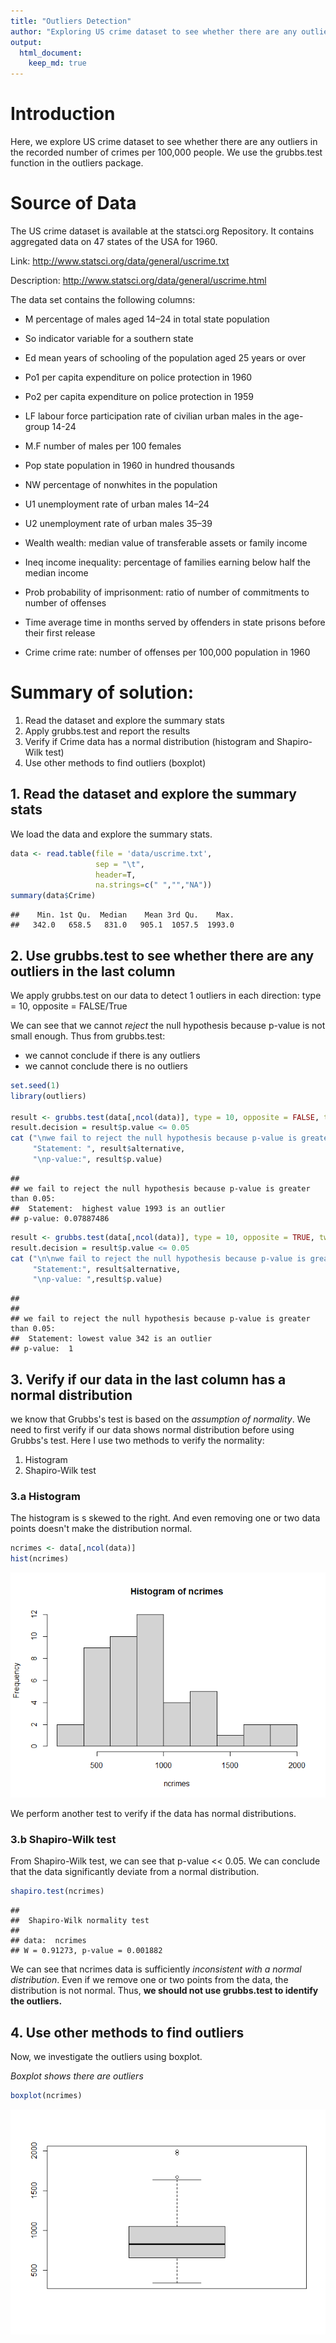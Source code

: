 ```yaml
---
title: "Outliers Detection"
author: "Exploring US crime dataset to see whether there are any outliers"
output: 
  html_document:
    keep_md: true
---
```




# Introduction

Here, we explore US crime dataset to see whether there are any outliers in the recorded number of crimes per 100,000 people. We use the grubbs.test function in the outliers package. 


# Source of Data

The US crime dataset is available at the statsci.org Repository. It contains aggregated data on 47 states of the USA for 1960. 

Link: http://www.statsci.org/data/general/uscrime.txt

Description: http://www.statsci.org/data/general/uscrime.html

The data set contains the following columns:

+ M   		percentage of males aged 14–24 in total state population

+ So		  indicator variable for a southern state

+ Ed  		mean years of schooling of the population aged 25 years or over

+ Po1 		per capita expenditure on police protection in 1960

+ Po2 		per capita expenditure on police protection in 1959

+ LF		  labour force participation rate of civilian urban males in the age-group 14-24

+ M.F		  number of males per 100 females

+ Pop		  state population in 1960 in hundred thousands

+ NW		  percentage of nonwhites in the population

+ U1		  unemployment rate of urban males 14–24

+ U2		  unemployment rate of urban males 35–39

+ Wealth	wealth: median value of transferable assets or family income

+ Ineq		income inequality: percentage of families earning below half the median income

+ Prob		probability of imprisonment: ratio of number of commitments to number of offenses

+ Time		average time in months served by offenders in state prisons before their first release

+ Crime		crime rate: number of offenses per 100,000 population in 1960






# Summary of solution:

1. Read the dataset and explore the summary stats
2. Apply grubbs.test and report the results
3. Verify if Crime data has a normal distribution (histogram and Shapiro-Wilk test)
4. Use other methods to find outliers (boxplot)


## 1. Read the dataset and explore the summary stats

We load the data and explore the summary stats.


```r
data <- read.table(file = 'data/uscrime.txt',
                   sep = "\t",
                   header=T,
                   na.strings=c(" ","","NA"))
summary(data$Crime)
```

```
##    Min. 1st Qu.  Median    Mean 3rd Qu.    Max. 
##   342.0   658.5   831.0   905.1  1057.5  1993.0
```

## 2. Use grubbs.test to see whether there are any outliers in the last column

We apply grubbs.test on our data to detect 1 outliers in each direction:
type = 10, opposite = FALSE/True

We can see that we cannot *reject* the null hypothesis because p-value is not small enough. Thus from grubbs.test:

* we cannot conclude if there is any outliers
* we cannot conclude there is no outliers


```r
set.seed(1)
library(outliers)

result <- grubbs.test(data[,ncol(data)], type = 10, opposite = FALSE, two.sided = FALSE)
result.decision = result$p.value <= 0.05
cat ("\nwe fail to reject the null hypothesis because p-value is greater than 0.05:\n",
     "Statement: ", result$alternative, 
     "\np-value:", result$p.value)
```

```
## 
## we fail to reject the null hypothesis because p-value is greater than 0.05:
##  Statement:  highest value 1993 is an outlier 
## p-value: 0.07887486
```

```r
result <- grubbs.test(data[,ncol(data)], type = 10, opposite = TRUE, two.sided = FALSE)
result.decision = result$p.value <= 0.05
cat ("\n\nwe fail to reject the null hypothesis because p-value is greater than 0.05:\n",
     "Statement:", result$alternative, 
     "\np-value: ",result$p.value)
```

```
## 
## 
## we fail to reject the null hypothesis because p-value is greater than 0.05:
##  Statement: lowest value 342 is an outlier 
## p-value:  1
```


## 3. Verify if our data in the last column has a normal distribution

we know that Grubbs's test is based on the *assumption of normality*. We need to first verify if our data shows normal distribution before using Grubbs's test. Here I use two methods to verify the normality:

1. Histogram
2. Shapiro-Wilk test

### 3.a Histogram

The histogram is s skewed to the right. And even removing one or two data points doesn't make the distribution normal.


```r
ncrimes <- data[,ncol(data)]
hist(ncrimes)
```

![](OutliersDetection_files/figure-html/unnamed-chunk-3-1.png)<!-- -->

We perform another test to verify if the data has normal distributions.

### 3.b Shapiro-Wilk test

From Shapiro-Wilk test, we can see that p-value << 0.05. We can conclude that the data significantly deviate from a normal distribution.


```r
shapiro.test(ncrimes)
```

```
## 
## 	Shapiro-Wilk normality test
## 
## data:  ncrimes
## W = 0.91273, p-value = 0.001882
```

We can see that ncrimes data is sufficiently *inconsistent with a normal distribution*. Even if we remove one or two points from the data, the distribution is not normal. Thus, **we should not use grubbs.test to identify the outliers.**

## 4. Use other methods to find outliers
Now, we investigate the outliers using boxplot.

*Boxplot shows there are outliers*


```r
boxplot(ncrimes)
```

![](OutliersDetection_files/figure-html/unnamed-chunk-5-1.png)<!-- -->
